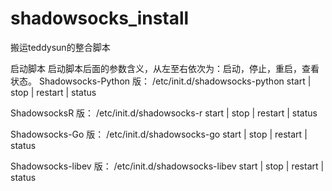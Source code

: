 # shadowsocks_install
搬运teddysun的整合脚本

启动脚本
启动脚本后面的参数含义，从左至右依次为：启动，停止，重启，查看状态。
Shadowsocks-Python 版：
/etc/init.d/shadowsocks-python start | stop | restart | status

ShadowsocksR 版：
/etc/init.d/shadowsocks-r start | stop | restart | status

Shadowsocks-Go 版：
/etc/init.d/shadowsocks-go start | stop | restart | status

Shadowsocks-libev 版：
/etc/init.d/shadowsocks-libev start | stop | restart | status
